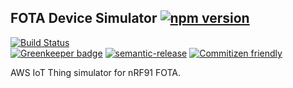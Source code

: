 ## FOTA Device Simulator [![npm version](https://img.shields.io/npm/v/@nrfcloud/fota-device-simulator.svg)](https://www.npmjs.com/package/@nrfcloud/fota-device-simulator)

[![Build Status](https://codebuild.us-east-1.amazonaws.com/badges?uuid=eyJlbmNyeXB0ZWREYXRhIjoia2tva3Q2eCtYWjVlVXhqcjdqZ3JtdWVNMFlqdGRRNE9hbVcwSTd4WDAwbHpFM3ZJbkl3cXFpK0tQRGNFd01pWTFkODBFeG9FRVZkVWtaK1pDTllyS2FNPSIsIml2UGFyYW1ldGVyU3BlYyI6IklYOE4xTGVmS21qWXo3Q1giLCJtYXRlcmlhbFNldFNlcmlhbCI6MX0%3D&branch=saga)](https://console.aws.amazon.com/codesuite/codebuild/projects/fota-device-simulator/history?region=us-east-1)  
[![Greenkeeper badge](https://badges.greenkeeper.io/nRFCloud/fota-device-simulator.svg)](https://greenkeeper.io/)
[![semantic-release](https://img.shields.io/badge/%20%20%F0%9F%93%A6%F0%9F%9A%80-semantic--release-e10079.svg)](https://github.com/semantic-release/semantic-release)
[![Commitizen friendly](https://img.shields.io/badge/commitizen-friendly-brightgreen.svg)](http://commitizen.github.io/cz-cli/)

AWS IoT Thing simulator for nRF91 FOTA.
